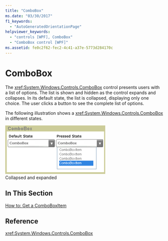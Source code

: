 ```yaml
---
title: "ComboBox"
ms.date: "03/30/2017"
f1_keywords: 
  - "AutoGeneratedOrientationPage"
helpviewer_keywords: 
  - "controls [WPF], ComboBox"
  - "ComboBox control [WPF]"
ms.assetid: fe0c2f62-fec2-4c41-a37e-5773d284170c
---
```

# ComboBox
The <xref:System.Windows.Controls.ComboBox> control presents users with a list of options. The list is shown and hidden as the control expands and collapses. In its default state, the list is collapsed, displaying only one choice. The user clicks a button to see the complete list of options.  
  
 The following illustration shows a <xref:System.Windows.Controls.ComboBox> in different states.  
  
 ![Combo boxes in default and pressed states](../../../../docs/framework/wpf/controls/media/ss-ctl-combobox.gif "SS_CTL_combobox")  
Collapsed and expanded  
  
## In This Section  
 [How to: Get a ComboBoxItem](https://docs.microsoft.com/previous-versions/ms750552(v=vs.100))  
  
## Reference  
 <xref:System.Windows.Controls.ComboBox>
